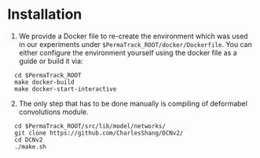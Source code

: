 # Installation


1. We provide a Docker file to re-create the environment which was used in our experiments under `$PermaTrack_ROOT/docker/Dockerfile`. You can either configure the environment yourself using the docker file as a guide or build it via:
  ~~~
    cd $PermaTrack_ROOT
    make docker-build
    make docker-start-interactive
  ~~~ 

2. The only step that has to be done manually is compiling of deformabel convolutions module.

  ~~~
    cd $PermaTrack_ROOT/src/lib/model/networks/
    git clone https://github.com/CharlesShang/DCNv2/ 
    cd DCNv2
    ./make.sh
  ~~~

